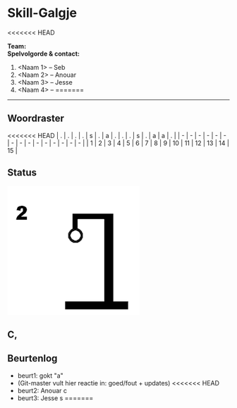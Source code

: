 # Skill-Galgje
<<<<<<< HEAD

**Team:** <Paart>  
**Spelvolgorde & contact:**
1. <Naam 1> – Seb
2. <Naam 2> – Anouar
3. <Naam 3> – Jesse
4. <Naam 4> – 
=======

---

## Woordraster
<!-- Pas het aantal kolommen aan aan de woordlengte -->
<<<<<<< HEAD
| . | . | . | . | s | . | a | . | . | . | s | . | a | a | . |
| - | - | - | - | - | - | - | - | - | - | - | - | - | - | - |
| 1 | 2 | 3 | 4 | 5 | 6 | 7 | 8 | 9 | 10 | 11 | 12 | 13 | 14 | 15 |

## Status
![status](images/2.png)

C,
---

## Beurtenlog
- beurt1: <seb> gokt "a"
- (Git-master vult hier reactie in: goed/fout + updates)
<<<<<<< HEAD
- beurt2: Anouar c
- beurt3: Jesse s
=======
